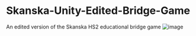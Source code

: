 # Skanska-Unity-Edited-Bridge-Game
An edited version of the Skanska HS2 educational bridge game
![image](https://github.com/meyer6/Skanska-Unity-Edited-Bridge-Game/assets/69467554/f7f3a622-5d5f-44f4-8574-8280bce3a2dc)
